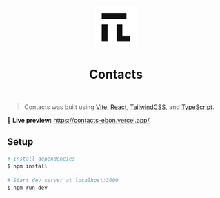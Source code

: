 <br><p align="center">
<img height="100px" src="https://raw.githubusercontent.com/andreslemusm/search-engine/main/public/apple-touch-icon.png" />

</p>
<h1 align="center">Contacts</h1>
<br>

> Contacts was built using [Vite](https://vitejs.dev/), [React](https://github.com/facebook/react), [TailwindCSS](https://github.com/tailwindlabs/tailwindcss), and [TypeScript](https://github.com/microsoft/TypeScript).

**🍿 Live preview:** <https://contacts-ebon.vercel.app/>

## Setup

```bash
# Install dependencies
$ npm install

# Start dev server at localhost:3000
$ npm run dev
```
